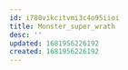 ```yaml
---
id: i780vikcitvmi3c4o95iioi
title: Monster_super_wrath
desc: ''
updated: 1681956226192
created: 1681956226192
---
```

